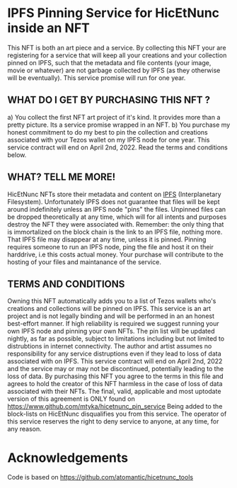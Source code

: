 # IPFS Pinning Service for HicEtNunc inside an NFT

This NFT is both an art piece and a service.  By collecting this NFT your are registering for a service that will keep all your
creations and your collection pinned on IPFS, such that the metadata and file contents (your image, movie or whatever) 
are not garbage collected by IPFS (as they otherwise will be eventually). This service promise will run 
for one year.

## WHAT DO I GET BY PURCHASING THIS NFT ?
a) You collect the first NFT art project of it's kind. It provides more than a pretty picture. Its a service promise
wrapped in an NFT.
b) You purchase my honest commitment to do my best to pin the collection and creations associated with your Tezos wallet
on my IPFS node for one year. This service contract will end on April 2nd, 2022.  Read the terms and conditions below.

## WHAT? TELL ME MORE! 
HicEtNunc NFTs store their metadata and content on [IPFS](ipfs.io) (Interplanetary Filesystem).
Unfortunately IPFS does not guarantee that files will be kept around indefinitely unless an IPFS
node "pins" the files. Unpinned files can be dropped theoretically at any time, which will for all 
intents and purposes destroy the NFT they were associated with. Remember: the only thing that is immortalized on the block chain is the link to an IPFS file, nothing more.
That IPFS file may disappear at any time, unless it is pinned. Pinning requires someone to run an IPFS node, ping the file and host it on their harddrive, 
i.e this costs actual money. Your purchase will contribute to the hosting of your files and maintanance of the service. 

## TERMS AND CONDITIONS 
Owning this NFT automatically adds you to a list of Tezos wallets who's creations and collections will be pinned on IPFS.
This service is an art project and is not legally binding and will be performed in an an honest best-effort manner. 
If high reliability is required we suggest running your own IPFS node and pinning your own NFTs. 
The pin list will be updated nightly, as far as possible, subject to limitations including but not limited to distrubtions in internet connectivity.
The author and artist assumes no responsibility for any service distruptions even if they lead to loss of data associated with on IPFS. 
This service contract will end on April 2nd, 2022 and the service may or may not be discontinued, potentially leading to the loss of data.
By purchasing this NFT you agree to the terms in this file and agrees to hold the creator of this NFT harmless in the case of loss of data associated with their NFTs.
The final, valid, applicable and most uptodate version of this agreement is ONLY found on https://www.github.com/mtyka/hicetnunc_pin_service
Being added to the block-lists on HicEtNunc disqualifies you from this service. The operator of this service reserves the right to 
deny service to anyone, at any time, for any reason.

# Acknowledgements
Code is based on https://github.com/atomantic/hicetnunc_tools
